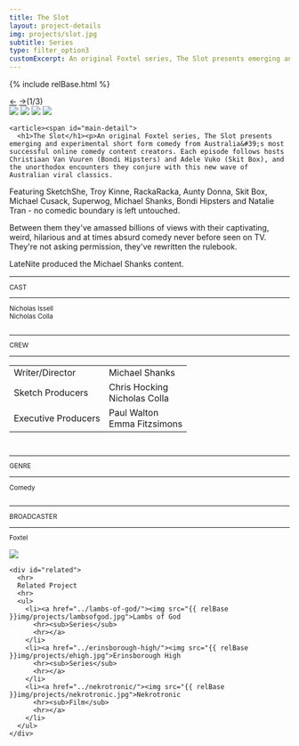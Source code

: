 ```yaml
---
title: The Slot
layout: project-details
img: projects/slot.jpg
subtitle: Series
type: filter_option3
customExcerpt: An original Foxtel series, The Slot presents emerging and experimental short form comedy from Australia's most successful online comedy content creators. Each episode follows hosts Christiaan Van Vuuren (Bondi Hipsters) and Adele Vuko (Skit Box), and the unorthodox encounters they conjure with this new wave of Australian viral classics.
---
```

{% include relBase.html %}

  <section id="details">
    <div id="carousel">
      <div id="carousel_controls"><span><a href="#" id="carousel_backward">&larr;</a> <a href="#"
            id="carousel_forward">&rarr;</a></span><span id="pagecount">(1/3)</span></div>
      <div id="carousel_img">
        <img src="{{ relBase }}img/gallery/slot1.jpg" id="img1">
        <img src="{{ relBase }}img/gallery/slot2.jpg" id="img2">
        <img src="{{ relBase }}img/gallery/slot4.jpg" id="img3">
        <img src="{{ relBase }}img/gallery/slot5.jpg" id="img4">
      </div>
    </div>


    <article><span id="main-detail">
      <h1>The Slot</h1><p>An original Foxtel series, The Slot presents emerging and experimental short form comedy from Australia&#39;s most successful online comedy content creators. Each episode follows hosts Christiaan Van Vuuren (Bondi Hipsters) and Adele Vuko (Skit Box), and the unorthodox encounters they conjure with this new wave of Australian viral classics.
</p><p>
        Featuring SketchShe, Troy Kinne, RackaRacka, Aunty Donna, Skit Box, Michael Cusack, Superwog, Michael Shanks, Bondi Hipsters and Natalie Tran - no comedic boundary is left untouched.
      </p><p>
        Between them they&#39;ve amassed billions of views with their captivating, weird, hilarious and at times absurd comedy never before seen on TV. They&#39;re not asking permission, they&#39;ve rewritten the rulebook.
      </p><p>
        LateNite produced the Michael Shanks content.</p></span>
      <sub>
        <hr>CAST
        <hr>
        Nicholas Issell<br>
        Nicholas Colla<br>
        <br>
        <hr>CREW
        <hr><table>
          <tr><td>Writer/Director</td><td>Michael Shanks</td></tr>
          <tr><td>Sketch Producers</td><td>Chris Hocking<br>Nicholas Colla</td></tr>
          <tr><td>Executive Producers</td><td>Paul Walton<br>Emma Fitzsimons</td></tr></table><br>
        <hr>GENRE
        <hr>
        Comedy<br>
        <br>
        <hr>BROADCASTER
        <hr>
        Foxtel<br><br>
        <a href="https://www.imdb.com/title/tt7362280/" target="_blank"><img src="{{ relBase }}img/social/imdb.svg" class="imdb"></a>
      </sub>
    </article>

    <div id="related">
      <hr>
      Related Project
      <hr>
      <ul>
        <li><a href="../lambs-of-god/"><img src="{{ relBase }}img/projects/lambsofgod.jpg">Lambs of God
          <hr><sub>Series</sub>
          <hr></a>
        </li>
        <li><a href="../erinsborough-high/"><img src="{{ relBase }}img/projects/ehigh.jpg">Erinsborough High
          <hr><sub>Series</sub>
          <hr></a>
        </li>
        <li><a href="../nekrotronic/"><img src="{{ relBase }}img/projects/nekrotronic.jpg">Nekrotronic
          <hr><sub>Film</sub>
          <hr></a>
        </li>
      </ul>
    </div>
  </section>



  <div id="gradient"></div>
  